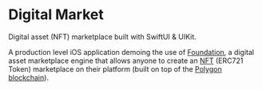 #  Digital Market

Digital asset (NFT) marketplace built with SwiftUI & UIKit.

A production level iOS application demoing the use of [Foundation](https://github.com/zoeschmitt/foundation), a digital asset marketplace engine that allows anyone to create an [NFT](https://eips.ethereum.org/EIPS/eip-721) (ERC721 Token) marketplace on their platform (built on top of the [Polygon blockchain](https://polygon.technology/)).

